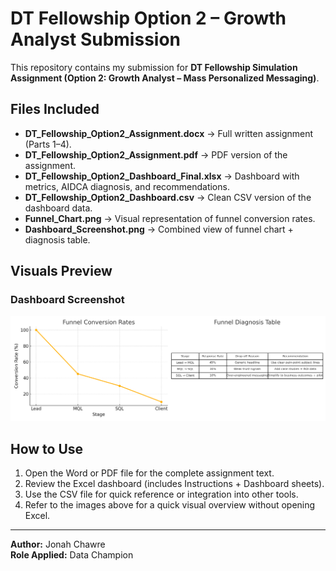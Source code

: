 # DT Fellowship Option 2 – Growth Analyst Submission

This repository contains my submission for **DT Fellowship Simulation Assignment (Option 2: Growth Analyst – Mass Personalized Messaging)**.

## Files Included

- **DT_Fellowship_Option2_Assignment.docx** → Full written assignment (Parts 1–4).  
- **DT_Fellowship_Option2_Assignment.pdf** → PDF version of the assignment.  
- **DT_Fellowship_Option2_Dashboard_Final.xlsx** → Dashboard with metrics, AIDCA diagnosis, and recommendations.  
- **DT_Fellowship_Option2_Dashboard.csv** → Clean CSV version of the dashboard data.  
- **Funnel_Chart.png** → Visual representation of funnel conversion rates.  
- **Dashboard_Screenshot.png** → Combined view of funnel chart + diagnosis table.  

## Visuals Preview 

### Dashboard Screenshot
![Dashboard Screenshot](Dashboard_Screenshot.png)

## How to Use

1. Open the Word or PDF file for the complete assignment text.  
2. Review the Excel dashboard (includes Instructions + Dashboard sheets).  
3. Use the CSV file for quick reference or integration into other tools.  
4. Refer to the images above for a quick visual overview without opening Excel.  

---
**Author:** Jonah Chawre  
**Role Applied:** Data Champion  
